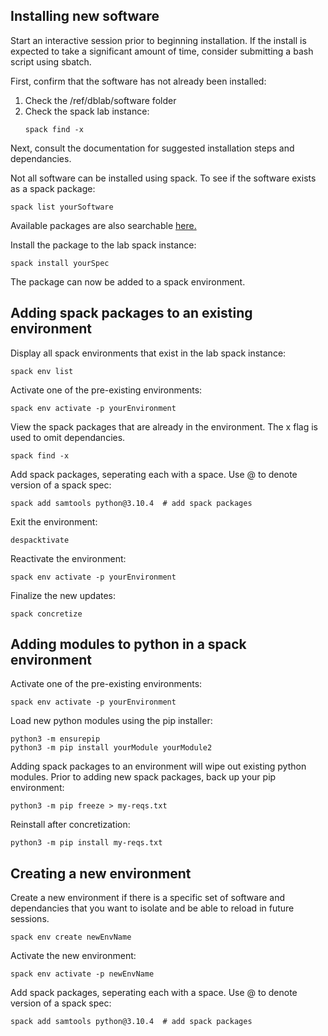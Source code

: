 ## Installing new software
Start an interactive session prior to beginning installation. 
If the install is expected to take a significant amount of time, consider submitting a bash script using sbatch. 

First, confirm that the software has not already been installed:
1. Check the /ref/dblab/software folder
2. Check the spack lab instance:
   ```
   spack find -x
   ```

Next, consult the documentation for suggested installation steps and dependancies.

Not all software can be installed using spack. To see if the software exists as a spack package:
```
spack list yourSoftware
```
Available packages are also searchable [here.](https://packages.spack.io/)

Install the package to the lab spack instance:
```
spack install yourSpec
```

The package can now be added to a spack environment.

## Adding spack packages to an existing environment
Display all spack environments that exist in the lab spack instance:
```
spack env list
```
Activate one of the pre-existing environments:
```
spack env activate -p yourEnvironment
```
View the spack packages that are already in the environment. 
The x flag is used to omit dependancies.
```
spack find -x
```
Add spack packages, seperating each with a space. 
Use @ to denote version of a spack spec:
```
spack add samtools python@3.10.4  # add spack packages
```
Exit the environment:
```
despacktivate
```
Reactivate the environment:
```
spack env activate -p yourEnvironment
```
Finalize the new updates:
```
spack concretize
```

## Adding modules to python in a spack environment
Activate one of the pre-existing environments:
```
spack env activate -p yourEnvironment
```

Load new python modules using the pip installer:
```
python3 -m ensurepip
python3 -m pip install yourModule yourModule2
```

Adding spack packages to an environment will wipe out existing python modules.
Prior to adding new spack packages, back up your pip environment:
```
python3 -m pip freeze > my-reqs.txt
```
Reinstall after concretization:
```
python3 -m pip install my-reqs.txt
```

## Creating a new environment

Create a new environment if there is a specific set of software and dependancies that you want to isolate and be able to reload in future sessions.
```
spack env create newEnvName
```
Activate the new environment:
```
spack env activate -p newEnvName
```
Add spack packages, seperating each with a space. Use @ to denote version of a spack spec:
```
spack add samtools python@3.10.4  # add spack packages
```




